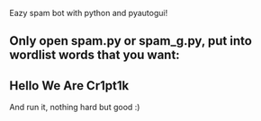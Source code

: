 Eazy spam bot with python and pyautogui!

Only open spam.py or spam_g.py, put into wordlist words that you want:
----------------------------------------------------------------------
Hello
We
Are
Cr1pt1k
----------------------------------------------------------------------
And run it, nothing hard but good :)
